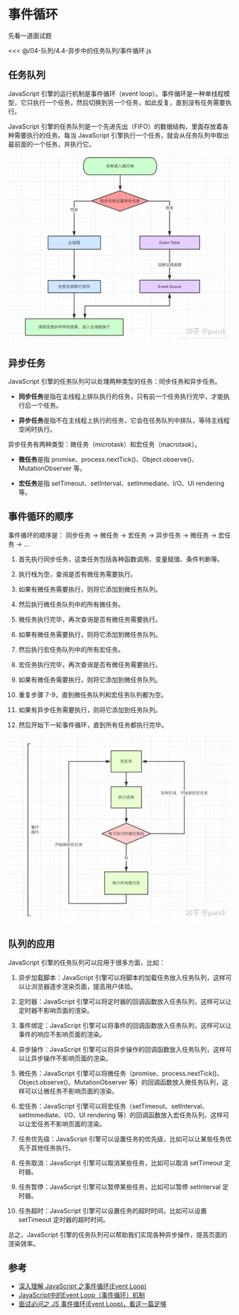 # 事件循环

先看一道面试题

<<< @/04-队列/4.4-异步中的任务队列/事件循环.js

## 任务队列

JavaScript 引擎的运行机制是事件循环（event loop）。事件循环是一种单线程模型，它只执行一个任务，然后切换到另一个任务，如此反复，直到没有任务需要执行。

JavaScript 引擎的任务队列是一个先进先出（FIFO）的数据结构，里面存放着各种需要执行的任务。每当 JavaScript 引擎执行一个任务，就会从任务队列中取出最前面的一个任务，并执行它。

![队列的应用](../../assets/任务队列.webp)

## 异步任务

JavaScript 引擎的任务队列可以处理两种类型的任务：同步任务和异步任务。

- **同步任务**是指在主线程上排队执行的任务，只有前一个任务执行完毕，才能执行后一个任务。

- **异步任务**是指不在主线程上执行的任务，它会在任务队列中排队，等待主线程空闲时执行。

异步任务有两种类型：微任务（microtask）和宏任务（macrotask）。

- **微任务**是指 promise、process.nextTick()、Object.observe()、MutationObserver 等。

- **宏任务**是指 setTimeout、setInterval、setImmediate、I/O、UI rendering 等。

## 事件循环的顺序

事件循环的顺序是： 同步任务 -> 微任务 -> 宏任务 -> 异步任务 -> 微任务 -> 宏任务 -> ...

1. 首先执行同步任务，这类任务包括各种函数调用、变量赋值、条件判断等。

2. 执行栈为空，查询是否有微任务需要执行。

3. 如果有微任务需要执行，则将它添加到微任务队列。

4. 然后执行微任务队列中的所有微任务。

5. 微任务执行完毕，再次查询是否有微任务需要执行。

6. 如果有微任务需要执行，则将它添加到微任务队列。

7. 然后执行宏任务队列中的所有宏任务。

8. 宏任务执行完毕，再次查询是否有微任务需要执行。

9. 如果有微任务需要执行，则将它添加到微任务队列。

10. 重复步骤 7-9，直到微任务队列和宏任务队列都为空。

11. 如果有异步任务需要执行，则将它添加到任务队列。

12. 然后开始下一轮事件循环，直到所有任务都执行完毕。

![事件循环的顺序](../../assets/事件循环.webp)

## 队列的应用

JavaScript 引擎的任务队列可以应用于很多方面，比如：

1. 异步加载脚本：JavaScript 引擎可以将脚本的加载任务放入任务队列，这样可以让浏览器逐步渲染页面，提高用户体验。

2. 定时器：JavaScript 引擎可以将定时器的回调函数放入任务队列，这样可以让定时器不影响页面的渲染。

3. 事件绑定：JavaScript 引擎可以将事件的回调函数放入任务队列，这样可以让事件的响应不影响页面的渲染。

4. 异步操作：JavaScript 引擎可以将异步操作的回调函数放入任务队列，这样可以让异步操作不影响页面的渲染。

5. 微任务：JavaScript 引擎可以将微任务（promise、process.nextTick()、Object.observe()、MutationObserver 等）的回调函数放入微任务队列，这样可以让微任务不影响页面的渲染。

6. 宏任务：JavaScript 引擎可以将宏任务（setTimeout、setInterval、setImmediate、I/O、UI rendering 等）的回调函数放入宏任务队列，这样可以让宏任务不影响页面的渲染。

7. 任务优先级：JavaScript 引擎可以设置任务的优先级，比如可以让某些任务优先于其他任务执行。

8. 任务取消：JavaScript 引擎可以取消某些任务，比如可以取消 setTimeout 定时器。

9. 任务暂停：JavaScript 引擎可以暂停某些任务，比如可以暂停 setInterval 定时器。

10. 任务超时：JavaScript 引擎可以设置任务的超时时间，比如可以设置 setTimeout 定时器的超时时间。

总之，JavaScript 引擎的任务队列可以帮助我们实现各种异步操作，提高页面的渲染效率。

## 参考

- [深入理解 JavaScript 之事件循环(Event Loop)](https://github.com/Jacky-Summer/personal-blog/blob/master/%E6%B7%B1%E5%85%A5%E7%90%86%E8%A7%A3JavaScript%E7%B3%BB%E5%88%97/%E6%B7%B1%E5%85%A5%E7%90%86%E8%A7%A3%20JavaScript%20%E4%B9%8B%E4%BA%8B%E4%BB%B6%E5%BE%AA%E7%8E%AF(Event%20Loop).md)
- [JavaScript中的Event Loop（事件循环）机制](https://segmentfault.com/a/1190000022805523#item-7)
- [面试必问之 JS 事件循环(Event Loop)，看这一篇足够](https://zhuanlan.zhihu.com/p/580956436)

